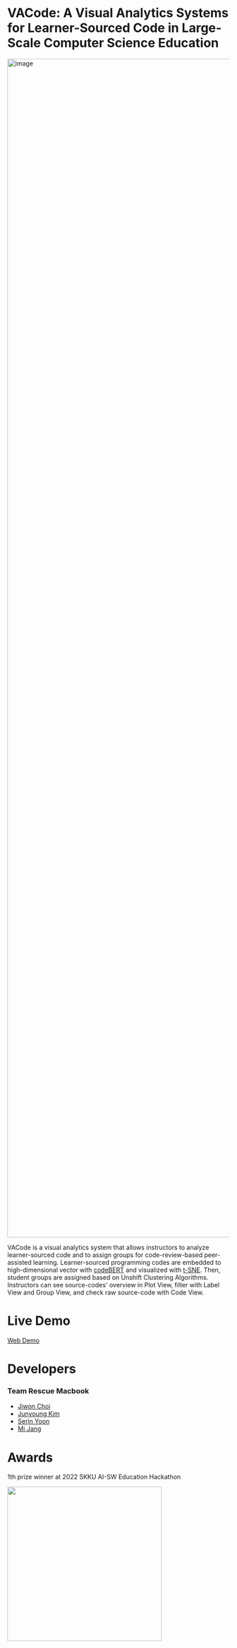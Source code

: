 # VACode: A Visual Analytics Systems for Learner-Sourced Code in Large-Scale Computer Science Education

<img width="2672" alt="image" src="https://user-images.githubusercontent.com/2310571/192256913-e9071ab9-ca51-443b-b0e6-c4a9580a2634.png">


VACode is a visual analytics system that allows instructors to analyze learner-sourced code and to assign groups for code-review-based peer-assisted learning. Learner-sourced programming codes are embedded to high-dimensional vector with [codeBERT](https://github.com/microsoft/CodeBERT) and visualized with [t-SNE](https://www.jmlr.org/papers/volume9/vandermaaten08a/vandermaaten08a.pdf?fbcl). Then, student groups are assigned based on Unshift Clustering Algorithms. Instructors can see source-codes' overview in Plot View, filter with Label View and Group View, and check raw source-code with Code View.


# Live Demo
[Web Demo](https://2022-rescue-macbook.github.io/VACode/)

# Developers

### Team Rescue Macbook
- [Jiwon Choi](https://git.jasonchoi.dev)
- [Junyoung Kim](https://github.com/junieberry)
- [Serin Yoon](https://github.com/serin-yoon)
- [Mi Jang](https://github.com/jangmii)

# Awards

1th prize winner at 2022 SKKU AI-SW Education Hackathon

<img src="https://user-images.githubusercontent.com/53158200/193191925-e0b6a16b-c24a-42a2-b1df-f761449a92b0.png" width="350" />

